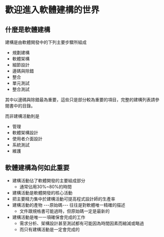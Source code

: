# 歡迎進入軟體建構的世界
## 什麼是軟體建構
 建構是由軟體開發中的下列主要步驟所組成
* 規劃建構
* 軟體架構
* 細節設計
* 邊碼與除錯
* 整合
* 單元測試
* 整合測試

其中以邊碼與除錯最為重要，這些只是部分較為重要的項目，完整的建構列表請參閱書中的目錄。

而非建構活動則是
* 管理
* 軟體架構設計
* 使用者介面設計
* 系統測試
* 維護

## 軟體建構為何如此重要
* 建構活動佔了軟體開發的主要組成部分
	* 通常佔用30%~80%的時間
* 建構活動是軟體開發的核心活動
* 把主要精力集中於建構活動可提高程式設計師的生產率
* 建構活動的產物 ---原始碼--- 往往是對軟體唯一精確的描述
	* 文件跟規格書可能過時，但原始碼一定是最新的
* 建構活動是唯一一項確保會完成的工作
	* 需求分析、架構設計甚至測試都有可能因為時間因素而縮減或略過
	* 而只有建構活動是一定會完成的
<!--stackedit_data:
eyJoaXN0b3J5IjpbLTQ2NTIyNDg1MywtMTU3NTg2Mzc2MywtMz
k1MTAwODFdfQ==
-->
